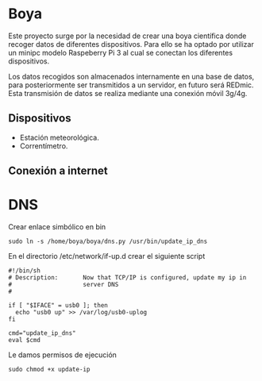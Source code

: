 # Boya
Este proyecto surge por la necesidad de crear una boya científica donde recoger
datos de diferentes dispositivos. Para ello se ha optado por utilizar un minipc
modelo Raspeberry Pi 3 al cual se conectan los diferentes dispositivos.

Los datos recogidos son almacenados internamente en una base de datos, para 
posteriormente ser transmitidos a un servidor, en futuro será REDmic. Esta 
transmisión de datos se realiza mediante una conexión móvil 3g/4g.

## Dispositivos
* Estación meteorológica.
* Correntímetro.

## Conexión a internet




# DNS
Crear enlace simbólico en bin
```
sudo ln -s /home/boya/boya/dns.py /usr/bin/update_ip_dns
```

En el directorio /etc/network/if-up.d crear el siguiente script

```
#!/bin/sh
# Description:       Now that TCP/IP is configured, update my ip in
#                    server DNS
#

if [ "$IFACE" = usb0 ]; then
  echo "usb0 up" >> /var/log/usb0-uplog
fi

cmd="update_ip_dns"
eval $cmd
```

Le damos permisos de ejecución
```
sudo chmod +x update-ip
```